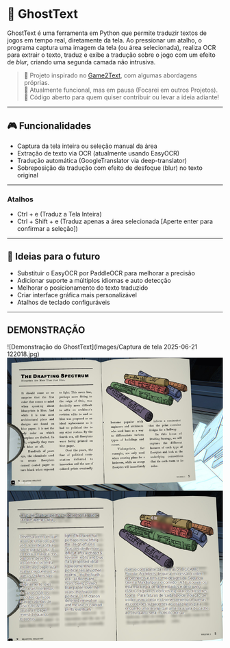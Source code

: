 # 👻 GhostText

GhostText é uma ferramenta em Python que permite traduzir textos de jogos em tempo real, diretamente da tela. Ao pressionar um atalho, o programa captura uma imagem da tela (ou área selecionada), realiza OCR para extrair o texto, traduz e exibe a tradução sobre o jogo com um efeito de *blur*, criando uma segunda camada não intrusiva.

> 🔸 Projeto inspirado no [Game2Text](https://github.com/mathewthe2/Game2Text), com algumas abordagens próprias.  
> 🔸 Atualmente funcional, mas em pausa (Focarei em outros Projetos).  
> 🔸 Código aberto para quem quiser contribuir ou levar a ideia adiante!

---

## 🎮 Funcionalidades

- Captura da tela inteira ou seleção manual da área
- Extração de texto via OCR (atualmente usando EasyOCR)
- Tradução automática (GoogleTranslator via deep-translator)
- Sobreposição da tradução com efeito de desfoque (blur) no texto original

---

### Atalhos
- Ctrl + e (Traduz a Tela Inteira)
- Ctrl + Shift + e (Traduz apenas a área selecionada [Aperte enter para confirmar a seleção])

---

## 🧠 Ideias para o futuro

- Substituir o EasyOCR por PaddleOCR para melhorar a precisão
- Adicionar suporte a múltiplos idiomas e auto detecção
- Melhorar o posicionamento do texto traduzido
- Criar interface gráfica mais personalizável
- Atalhos de teclado configuráveis

---

## DEMONSTRAÇÃO
![Demonstração do GhostText](Images/Captura de tela 2025-06-21 122018.jpg)
![Demonstração do GhostText](Images/3461767545_preview_20250410184143_1.jpg)
